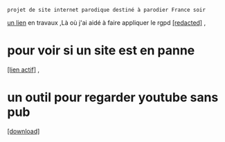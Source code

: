 
 
    projet de site internet parodique destiné à parodier France soir 
<a href="https://france-nuit.github.io/article/">un lien</a>
en travaux
,Là où j'ai aidé à faire appliquer le rgpd 
<a href="https://france-nuit.github.io/article/">[redacted]</a> 
,<h1>pour voir si un site est en panne  </h1>
<a href="https://thomas-iniguez-visioli.github.io/status/">[lien actif]</a>
,<h1>un outil pour regarder youtube sans pub </h1>
<a href="https://github.com/thomas-iniguez-visioli/youtube-public/releases/latest">[download]</a>

      
      
 
    